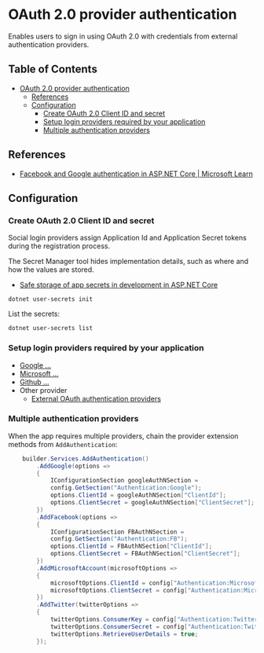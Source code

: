 # OAuth 2.0 provider authentication

Enables users to sign in using OAuth 2.0 with credentials from external authentication providers.

## Table of Contents <!-- omit in toc -->

- [OAuth 2.0 provider authentication](#oauth-20-provider-authentication)
  - [References](#references)
  - [Configuration](#configuration)
    - [Create OAuth 2.0 Client ID and secret](#create-oauth-20-client-id-and-secret)
    - [Setup login providers required by your application](#setup-login-providers-required-by-your-application)
    - [Multiple authentication providers](#multiple-authentication-providers)


## References

- [Facebook and Google authentication in ASP.NET Core | Microsoft Learn](https://learn.microsoft.com/ja-jp/aspnet/core/security/authentication/social/?view=aspnetcore-8.0&tabs=visual-studio-code)

<!-- ----- -->

## Configuration

### Create OAuth 2.0 Client ID and secret

Social login providers assign Application Id and Application Secret tokens during the registration process. 

The Secret Manager tool hides implementation details, such as where and how the values are stored.

- [Safe storage of app secrets in development in ASP.NET Core](https://learn.microsoft.com/ja-jp/aspnet/core/security/app-secrets?view=aspnetcore-8.0&tabs=linux#secret-manager)

```shell
dotnet user-secrets init
```

List the secrets:

```shell
dotnet user-secrets list
```

### Setup login providers required by your application

- [Google ...](./oauth2/oauth2_google.md)
- [Microsoft ...](./oauth2/oauth2_microsoft.md)
- [Github ...](./oauth2/oauth2_github.md)
- Other provider
    - [External OAuth authentication providers](https://learn.microsoft.com/ja-jp/aspnet/core/security/authentication/social/other-logins?view=aspnetcore-8.0)


### Multiple authentication providers

When the app requires multiple providers, chain the provider extension methods from `AddAuthentication`:

```cs
    builder.Services.AddAuthentication()
        .AddGoogle(options =>
        {
            IConfigurationSection googleAuthNSection =
            config.GetSection("Authentication:Google");
            options.ClientId = googleAuthNSection["ClientId"];
            options.ClientSecret = googleAuthNSection["ClientSecret"];
        })
        .AddFacebook(options =>
        {
            IConfigurationSection FBAuthNSection =
            config.GetSection("Authentication:FB");
            options.ClientId = FBAuthNSection["ClientId"];
            options.ClientSecret = FBAuthNSection["ClientSecret"];
        })
        .AddMicrosoftAccount(microsoftOptions =>
        {
            microsoftOptions.ClientId = config["Authentication:Microsoft:ClientId"];
            microsoftOptions.ClientSecret = config["Authentication:Microsoft:ClientSecret"];
        })
        .AddTwitter(twitterOptions =>
        {
            twitterOptions.ConsumerKey = config["Authentication:Twitter:ConsumerAPIKey"];
            twitterOptions.ConsumerSecret = config["Authentication:Twitter:ConsumerSecret"];
            twitterOptions.RetrieveUserDetails = true;
        });
```
